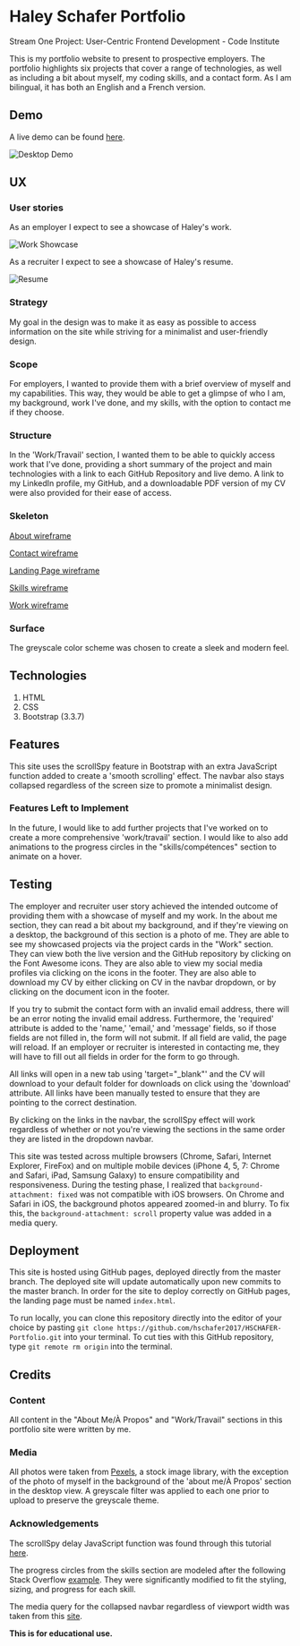 # Haley Schafer Portfolio
Stream One Project: User-Centric Frontend Development - Code Institute 

This is my portfolio website to present to prospective employers. The portfolio highlights six projects that cover a range of technologies, as well as including a bit about myself, my coding skills, and a contact form. As I am bilingual, it has both an English and a French version.


## Demo
A live demo can be found [here](https://www.haleyschafer.com/).

![Desktop Demo](https://raw.githubusercontent.com/hschafer2017/HSCHAFER-Portfolio/master/assets/images/portfolioview.gif "Desktop Demo")


## UX

### User stories

As an employer I expect to see a showcase of Haley's work.

![Work Showcase](https://github.com/Code-Institute-Solutions/StudentExampleProjectGradeFive/blob/master/assets/images/showcase.gif "Work Showcase")

As a recruiter I expect to see a showcase of Haley's resume.

![Resume](https://github.com/Code-Institute-Solutions/StudentExampleProjectGradeFive/blob/master/assets/images/showcase.gif "Resume")

### Strategy
My goal in the design was to make it as easy as possible to access information on the site while striving for a minimalist and user-friendly design.

### Scope
For employers, I wanted to provide them with a brief overview of myself and my capabilities. This way, they would be able to get a glimpse of who I am, my background, work I've done, and my skills, with the option to contact me if they choose.

### Structure
In the 'Work/Travail' section, I wanted them to be able to quickly access work that I've done, providing a short summary of the project and main technologies with a link to each GitHub Repository and live demo. A link to my LinkedIn profile, my GitHub, and a downloadable PDF version of my CV were also provided for their ease of access.

### Skeleton
[About wireframe](https://github.com/Code-Institute-Solutions/StudentExampleProjectGradeFive/blob/master/wireframes/about.pdf)

[Contact wireframe](https://github.com/Code-Institute-Solutions/StudentExampleProjectGradeFive/blob/master/wireframes/contact.png)

[Landing Page wireframe](https://github.com/Code-Institute-Solutions/StudentExampleProjectGradeFive/blob/master/wireframes/landing.png)

[Skills wireframe](https://github.com/Code-Institute-Solutions/StudentExampleProjectGradeFive/blob/master/wireframes/skills.jpeg)

[Work wireframe](https://github.com/Code-Institute-Solutions/StudentExampleProjectGradeFive/blob/master/wireframes/work.png)

### Surface
The greyscale color scheme was chosen to create a sleek and modern feel.

## Technologies
1. HTML
2. CSS
3. Bootstrap (3.3.7)


## Features
This site uses the scrollSpy feature in Bootstrap with an extra JavaScript function added to create a 'smooth scrolling' effect. The navbar also stays collapsed regardless of the screen size to promote a minimalist design.


### Features Left to Implement
In the future, I would like to add further projects that I've worked on to create a more comprehensive 'work/travail' section. I would like to also add animations to the progress circles in the "skills/compétences" section to animate on a hover. 


## Testing
The employer and recruiter user story achieved the intended outcome of providing them with a showcase of myself and my work. In the about me section, they can read a bit about my background, and if they're viewing on a desktop, the background of this section is a photo of me. They are able to see my showcased projects via the project cards in the "Work" section. They can view both the live version and the GitHub repository by clicking on the Font Awesome icons. They are also able to view my social media profiles via clicking on the icons in the footer. They are also able to download my CV by either clicking on CV in the navbar dropdown, or by clicking on the document icon in the footer. 

If you try to submit the contact form with an invalid email address, there will be an error noting the invalid email address. Furthermore, the 'required' attribute is added to the 'name,' 'email,' and 'message' fields, so if those fields are not filled in, the form will not submit. If all field are valid, the page will reload. If an employer or recruiter is interested in contacting me, they will have to fill out all fields in order for the form to go through.

All links will open in a new tab using 'target="_blank"' and the CV will download to your default folder for downloads on click using the 'download' attribute. All links have been manually tested to ensure that they are pointing to the correct destination.

By clicking on the links in the navbar, the scrollSpy effect will work regardless of whether or not you're viewing the sections in the same order they are listed in the dropdown navbar. 

This site was tested across multiple browsers (Chrome, Safari, Internet Explorer, FireFox) and on multiple mobile devices (iPhone 4, 5, 7: Chrome and Safari, iPad, Samsung Galaxy) to ensure compatibility and responsiveness. During the testing phase, I realized that ```background-attachment: fixed``` was not compatible with iOS browsers. On Chrome and Safari in iOS, the background photos appeared zoomed-in and blurry. To fix this, the ```background-attachment: scroll``` property value was added in a media query.


## Deployment
This site is hosted using GitHub pages, deployed directly from the master branch. The deployed site will update automatically upon new commits to the master branch. In order for the site to deploy correctly on GitHub pages, the landing page must be named `index.html`.

To run locally, you can clone this repository directly into the editor of your choice by pasting `git clone https://github.com/hschafer2017/HSCHAFER-Portfolio.git` into your terminal. To cut ties with this GitHub repository, type `git remote rm origin` into the terminal.


## Credits

### Content
All content in the "About Me/À Propos" and "Work/Travail" sections in this portfolio site were written by me. 

### Media
All photos were taken from [Pexels](https://www.pexels.com/), a stock image library, with the exception of the photo of myself in the background of the 'about me/À Propos' section in the desktop view. A greyscale filter was applied to each one prior to upload to preserve the greyscale theme. 

### Acknowledgements
The scrollSpy delay JavaScript function was found through this tutorial [here](https://www.abeautifulsite.net/smoothly-scroll-to-an-element-without-a-jquery-plugin-2).

The progress circles from the skills section are modeled after the following Stack Overflow [example](https://stackoverflow.com/questions/14222138/css-progress-circle). They were significantly modified to fit the styling, sizing, and progress for each skill.

The media query for the collapsed navbar regardless of viewport width was taken from this [site](https://www.codeply.com/go/iaM1zcNsQB/bootstrap-navbar-always-collapsed).

**This is for educational use.** 

